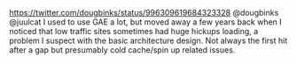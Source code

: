 https://twitter.com/dougbinks/status/996309619684323328 @dougbinks @juulcat I used to use GAE a lot, but moved away a few years back when I noticed that low traffic sites sometimes had huge hickups loading, a problem I suspect with the basic architecture design. Not always the first hit after a gap but presumably cold cache/spin up related issues.